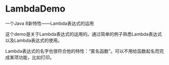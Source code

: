 # LambdaDemo
一个Java 8新特性——Lambda表达式的运用

这个demo是关于Lambda表达式的运用的。通过简单的例子熟悉Lambda表达式以及Lambda表达式的使用。

Lambda表达式的名字也很符合他的特性：“匿名函数”。可以不用给函数起名而完成某项功能，比如打印。
